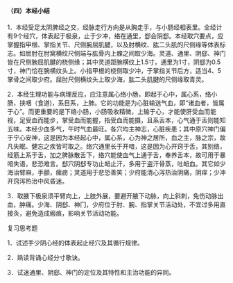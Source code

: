 #### （四）本经小结

1．本经受足太阴脾经之交，经脉走行方向是从胸走手，与小肠经相表里。全经计有9个经穴，体表起于极泉，止于少冲，络在通里，郄会阴郄。本经取穴要点，应掌握指甲根、掌指关节、尺侧腕屈肌腱，以及肘横纹、肱二头肌的尺侧缘等体表标志。如屈肘在肘窝横纹尺侧端与肱骨内上髁之间取少海。灵道、通里、阴郄、神门皆在尺侧腕屈肌腱的桡侧缘；其中灵道距腕横纹上1.5寸，通里为1寸，阴郄为0.5寸，神门恰在腕横纹头上。小指甲根的桡侧取少冲，于掌指关节后方，适当4、5掌骨之间取少府。屈肘尺侧横纹头上取少海，肱二头肌腱的尺侧缘取青灵。

2．本经生理功能与病理反应，应注意属心络小肠，即起于心中，属心系，络小肠，挟咽（食道)，系目系，上肺。它的功能是为心脏输送气血，即“诸血者，皆属于心”。而更重要的是下络小肠，小肠吸收精微，上输于心，才能使肝受血而能视，足受血而能步，掌受血而能握，指受血而能摄，且系舌本，心气通于舌则能知五味。本经少血多气，午时气血最旺。各穴均主神志，心脏疾患；其中原穴神门偏于宁心安神，这是因为本经起心中，属心系，心为神之居所，血之主，脉之宗，故凡失眠、健忘之疾皆可取之。络穴通里长于开喑，这是因为心开窍于舌，其别络，经筋上系于舌，加之脾脉散舌下，络穴能使血气上通于舌，奉养舌本，故可用于暴喑失语，悲恐难言。郄穴阴郄专功止衄止汗，多用于盗汗骨蒸，吐衄血。其它如少海治臂麻，手颤，瘰疬；灵道用于悲恐善笑；少府能清心泻热治阴痛，阴痒；少冲开窍泻热治中风昏迷。

3．取腋下极泉须平臂向上，上肢外展，要避开腋下动脉，向上斜刺，免伤动脉出血，肿痛。少海、阴郄、神冂，少府位于肘、腕、指掌关节活动处，不宜过多用直接灸，避免造成瘢痕，影响关节活动功能。

复习思考题

1．试述手少阴心经的体表起止经穴及其循行规律。

2．熟读背诵心经分寸歌诀。

3．试迷通里、阴郄、神门的定位及其特性和主治功能的异同。
